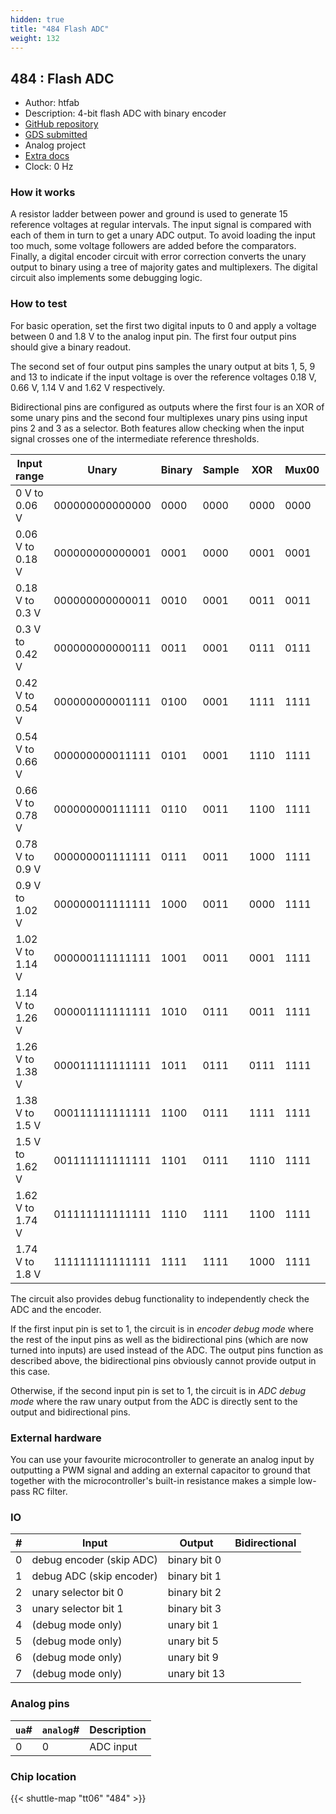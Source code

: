 ```yaml
---
hidden: true
title: "484 Flash ADC"
weight: 132
---
```


## 484 : Flash ADC

* Author: htfab
* Description: 4-bit flash ADC with binary encoder
* [GitHub repository](https://github.com/htfab/flash-adc)
* [GDS submitted](https://github.com/htfab/flash-adc/actions/runs/8720611875)
* Analog project
* [Extra docs]()
* Clock: 0 Hz

### How it works

A resistor ladder between power and ground is used to generate 15 reference
voltages at regular intervals. The input signal is compared with each of them
in turn to get a unary ADC output. To avoid loading the input too much, some
voltage followers are added before the comparators. Finally, a digital encoder
circuit with error correction converts the unary output to binary using a tree
of majority gates and multiplexers. The digital circuit also implements some
debugging logic.

### How to test

For basic operation, set the first two digital inputs to 0 and apply a voltage
between 0 and 1.8 V to the analog input pin. The first four output pins should
give a binary readout.

The second set of four output pins samples the unary output at bits 1, 5, 9 and
13 to indicate if the input voltage is over the reference voltages
0.18 V, 0.66 V, 1.14 V and 1.62 V respectively.

Bidirectional pins are configured as outputs where the first four is an XOR of
some unary pins and the second four multiplexes unary pins using input pins 2
and 3 as a selector. Both features allow checking when the input signal crosses
one of the intermediate reference thresholds.

|      Input range |           Unary | Binary | Sample |  XOR | Mux00 | Mux01 | Mux10 | Mux11 |
| ---------------- | --------------- | ------ | ------ | ---- | ----- | ----- | ----- | ----- |
| 0    V to 0.06 V | 000000000000000 |   0000 |   0000 | 0000 |  0000 |  0000 |  0000 |  0000 |
| 0.06 V to 0.18 V | 000000000000001 |   0001 |   0000 | 0001 |  0001 |  0000 |  0000 |  0000 |
| 0.18 V to 0.3  V | 000000000000011 |   0010 |   0001 | 0011 |  0011 |  0000 |  0000 |  0000 |
| 0.3  V to 0.42 V | 000000000000111 |   0011 |   0001 | 0111 |  0111 |  0000 |  0000 |  0000 |
| 0.42 V to 0.54 V | 000000000001111 |   0100 |   0001 | 1111 |  1111 |  0000 |  0000 |  0000 |
| 0.54 V to 0.66 V | 000000000011111 |   0101 |   0001 | 1110 |  1111 |  0001 |  0000 |  0000 |
| 0.66 V to 0.78 V | 000000000111111 |   0110 |   0011 | 1100 |  1111 |  0011 |  0000 |  0000 |
| 0.78 V to 0.9  V | 000000001111111 |   0111 |   0011 | 1000 |  1111 |  0111 |  0000 |  0000 |
| 0.9  V to 1.02 V | 000000011111111 |   1000 |   0011 | 0000 |  1111 |  1111 |  0000 |  0000 |
| 1.02 V to 1.14 V | 000000111111111 |   1001 |   0011 | 0001 |  1111 |  1111 |  0001 |  0000 |
| 1.14 V to 1.26 V | 000001111111111 |   1010 |   0111 | 0011 |  1111 |  1111 |  0011 |  0000 |
| 1.26 V to 1.38 V | 000011111111111 |   1011 |   0111 | 0111 |  1111 |  1111 |  0111 |  0000 |
| 1.38 V to 1.5  V | 000111111111111 |   1100 |   0111 | 1111 |  1111 |  1111 |  1111 |  0000 |
| 1.5  V to 1.62 V | 001111111111111 |   1101 |   0111 | 1110 |  1111 |  1111 |  1111 |  0001 |
| 1.62 V to 1.74 V | 011111111111111 |   1110 |   1111 | 1100 |  1111 |  1111 |  1111 |  0011 |
| 1.74 V to 1.8  V | 111111111111111 |   1111 |   1111 | 1000 |  1111 |  1111 |  1111 |  0111 |

The circuit also provides debug functionality to independently check the ADC
and the encoder.

If the first input pin is set to 1, the circuit is in *encoder debug mode*
where the rest of the input pins as well as the bidirectional pins (which are
now turned into inputs) are used instead of the ADC.  The output pins function
as described above, the bidirectional pins obviously cannot provide output in
this case.

Otherwise, if the second input pin is set to 1, the circuit is in *ADC debug
mode* where the raw unary output from the ADC is directly sent to the output
and bidirectional pins.

### External hardware

You can use your favourite microcontroller to generate an analog input by
outputting a PWM signal and adding an external capacitor to ground that
together with the microcontroller's built-in resistance makes a simple low-pass
RC filter.


### IO

| #             | Input    | Output   | Bidirectional   |
| ------------- | -------- | -------- | --------------- |
| 0 | debug encoder (skip ADC)  | binary bit 0  |      |
| 1 | debug ADC (skip encoder)  | binary bit 1  |      |
| 2 | unary selector bit 0  | binary bit 2  |      |
| 3 | unary selector bit 1  | binary bit 3  |      |
| 4 | (debug mode only)  | unary bit 1  |      |
| 5 | (debug mode only)  | unary bit 5  |      |
| 6 | (debug mode only)  | unary bit 9  |      |
| 7 | (debug mode only)  | unary bit 13  |      |

### Analog pins

| `ua`#        | `analog`#        | Description         |
| ------------ | ---------------- | ------------------- |
| 0 | 0 | ADC input           |

### Chip location

{{< shuttle-map "tt06" "484" >}}
